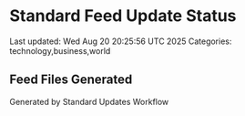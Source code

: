 # Standard Feed Update Status
Last updated: Wed Aug 20 20:25:56 UTC 2025
Categories: technology,business,world

## Feed Files Generated

Generated by Standard Updates Workflow
